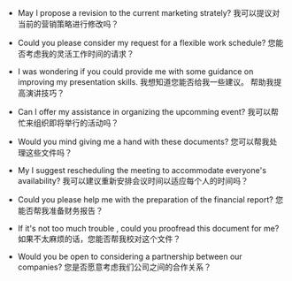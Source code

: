 * May I propose a revision to the current marketing strately? 我可以提议对当前的营销策略进行修改吗？
* Could you please consider my request for a flexible work schedule? 您能否考虑我的灵活工作时间的请求？
* I was wondering if you could provide me with some guidance on improving my presentation skills. 我想知道您能否给我一些建议。 帮助我提高演讲技巧？

* Can I offer my assistance in organizing the upcomming event? 我可以帮忙来组织即将举行的活动吗？
* Would you mind giving me a hand with these documents? 您可以帮我处理这些文件吗？
* My I suggest rescheduling the meeting to accommodate everyone's availability? 我可以建议重新安排会议时间以适应每个人的时间吗？

* Could you please help me with the preparation of the financial report? 您能否帮我准备财务报告？
* If it's not too much trouble , could you proofread this document for me? 如果不太麻烦的话，您能否帮我校对这个文件？
* Would you be open to considering a partnership between our companies? 您是否愿意考虑我们公司之间的合作关系？
